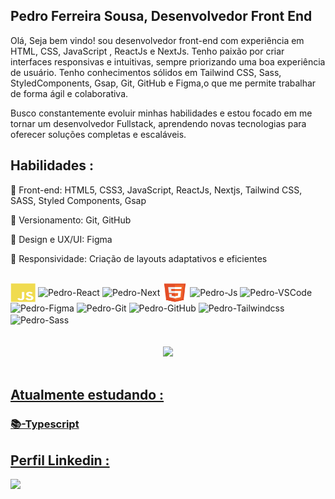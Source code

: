 
## Pedro Ferreira Sousa, Desenvolvedor Front End

<p> Olá, Seja bem vindo! sou desenvolvedor front-end com experiência em HTML, CSS, JavaScript , ReactJs e NextJs.
  Tenho paixão por criar interfaces responsivas e intuitivas, sempre priorizando uma boa experiência de usuário. 
  Tenho conhecimentos sólidos em Tailwind CSS, Sass, StyledComponents, Gsap, Git, GitHub e Figma,o que me permite 
  trabalhar de forma ágil e colaborativa.

Busco constantemente evoluir minhas habilidades e estou focado em me tornar um desenvolvedor Fullstack,
aprendendo novas tecnologias para oferecer soluções completas e escaláveis.

## Habilidades :

🔹 Front-end: HTML5, CSS3, JavaScript, ReactJs, Nextjs, Tailwind CSS,  SASS, Styled Components, Gsap

🔹 Versionamento: Git, GitHub

🔹 Design e UX/UI: Figma

🔹 Responsividade: Criação de layouts adaptativos e eficientes
</p>

<div style="display: inline_block"><br>
  <img align="center" alt="Pedro-Js" height="30" width="40" src="https://raw.githubusercontent.com/devicons/devicon/master/icons/javascript/javascript-plain.svg">
  <img align="center" alt="Pedro-React" height="30" width="40" src="https://cdn.jsdelivr.net/gh/devicons/devicon@latest/icons/react/react-original-wordmark.svg">
  <img align="center" alt="Pedro-Next" height="30" width="40" src="https://cdn.jsdelivr.net/gh/devicons/devicon@latest/icons/nextjs/nextjs-original.svg" />
  <img align="center" alt="Pedro-HTML" height="30" width="40" src="https://raw.githubusercontent.com/devicons/devicon/master/icons/html5/html5-original.svg">
  <img align="center" alt="Pedro-Js" height="30" width="40" src="https://cdn.jsdelivr.net/gh/devicons/devicon@latest/icons/css3/css3-original.svg">
  <img align="center" alt="Pedro-VSCode" height="30" width="40" src="https://cdn.jsdelivr.net/gh/devicons/devicon/icons/vscode/vscode-original.svg">
  <img align="center" alt="Pedro-Figma" height="30" width="40" src="https://cdn.jsdelivr.net/gh/devicons/devicon/icons/figma/figma-original.svg">
  <img align="center" alt="Pedro-Git" height="30" width="40" src="https://cdn.jsdelivr.net/gh/devicons/devicon/icons/git/git-original-wordmark.svg">
  <img align="center" alt="Pedro-GitHub" height="30" width="40" src="https://cdn.jsdelivr.net/gh/devicons/devicon/icons/github/github-original-wordmark.svg">
  <img align="center" alt="Pedro-Tailwindcss" height="30" width="40" src="https://cdn.jsdelivr.net/gh/devicons/devicon@latest/icons/tailwindcss/tailwindcss-original.svg">
  <img align="center" alt="Pedro-Sass" height="30" width="40" src="https://cdn.jsdelivr.net/gh/devicons/devicon@latest/icons/sass/sass-original.svg" />
</div> <br><br>

<div align="center">
  <a href="https://github.com/pedroferreirasousa">
  <img height="180em" src="https://github-readme-stats.vercel.app/api/top-langs/?username=pedroferreirasousa&layout=compact&langs_count=7&theme=dark"/>
</div> <br>

 ## Atualmente estudando :
 ### 📚-Typescript

## Perfil Linkedin :
  <a href="https://www.linkedin.com/in/pedrofsousa" target="_blank"><img src="https://img.shields.io/badge/-LinkedIn-%230077B5?style=for-the-badge&logo=linkedin&logoColor=white" target="_blank"></a> 
